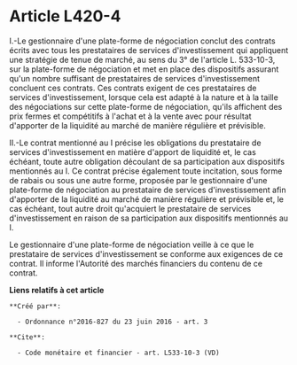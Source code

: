 # Article L420-4

I.-Le gestionnaire d'une plate-forme de négociation conclut des contrats écrits avec tous les prestataires de services
d'investissement qui appliquent une stratégie de tenue de marché, au sens du 3° de l'article L. 533-10-3, sur la plate-forme
de négociation et met en place des dispositifs assurant qu'un nombre suffisant de prestataires de services d'investissement
concluent ces contrats. Ces contrats exigent de ces prestataires de services d'investissement, lorsque cela est adapté à la
nature et à la taille des négociations sur cette plate-forme de négociation, qu'ils affichent des prix fermes et compétitifs
à l'achat et à la vente avec pour résultat d'apporter de la liquidité au marché de manière régulière et prévisible. 

II.-Le contrat mentionné au I précise les obligations du prestataire de services d'investissement en matière d'apport de
liquidité et, le cas échéant, toute autre obligation découlant de sa participation aux dispositifs mentionnés au I. Ce
contrat précise également toute incitation, sous forme de rabais ou sous une autre forme, proposée par le gestionnaire d'une
plate-forme de négociation au prestataire de services d'investissement afin d'apporter de la liquidité au marché de manière
régulière et prévisible et, le cas échéant, tout autre droit qu'acquiert le prestataire de services d'investissement en
raison de sa participation aux dispositifs mentionnés au I. 

Le gestionnaire d'une plate-forme de négociation veille à ce que le prestataire de services d'investissement se conforme aux
exigences de ce contrat. Il informe l'Autorité des marchés financiers du contenu de ce contrat.

**Liens relatifs à cet article**

	**Créé par**:

	  - Ordonnance n°2016-827 du 23 juin 2016 - art. 3

	**Cite**:

	  - Code monétaire et financier - art. L533-10-3 (VD)
